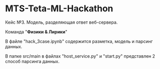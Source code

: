 # MTS-Teta-ML-Hackathon
Кейс №3. Модель, разделяющая ответ веб-сервера.

Команда "**Физики & Лирики**"


В файле  "hack_3case.ipynb" содержится разметка, модель и парсинг данных.

В папке src/main в файлах "host_service.py" и "start.py" представлен 2 способ парсинга данных.
